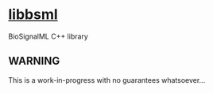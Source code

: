 [libbsml][]
===========

BioSignalML C++ library


WARNING
-------

This is a work-in-progress with no guarantees whatsoever...

[libbsml]: https://github.com/dbrnz/libbsml